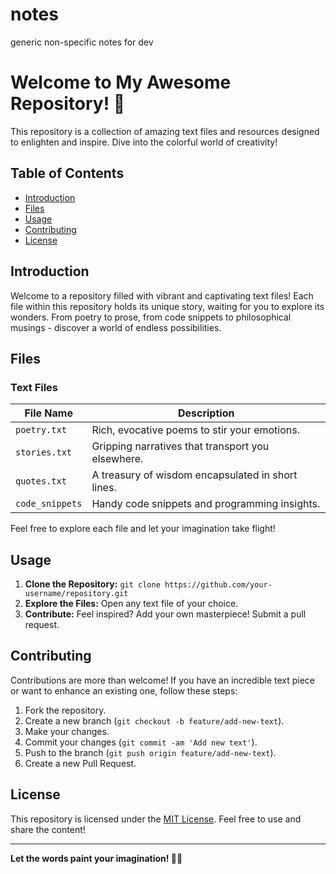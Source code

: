 # notes
generic non-specific notes for dev
# Welcome to My Awesome Repository! 🚀

This repository is a collection of amazing text files and resources designed to enlighten and inspire. Dive into the colorful world of creativity!

## Table of Contents

- [Introduction](#introduction)
- [Files](#files)
- [Usage](#usage)
- [Contributing](#contributing)
- [License](#license)

## Introduction

Welcome to a repository filled with vibrant and captivating text files! Each file within this repository holds its unique story, waiting for you to explore its wonders. From poetry to prose, from code snippets to philosophical musings - discover a world of endless possibilities.

## Files

### Text Files

| File Name       | Description                                      |
|-----------------|--------------------------------------------------|
| `poetry.txt`    | Rich, evocative poems to stir your emotions.      |
| `stories.txt`   | Gripping narratives that transport you elsewhere. |
| `quotes.txt`    | A treasury of wisdom encapsulated in short lines. |
| `code_snippets` | Handy code snippets and programming insights.     |

Feel free to explore each file and let your imagination take flight!

## Usage

1. **Clone the Repository:** `git clone https://github.com/your-username/repository.git`
2. **Explore the Files:** Open any text file of your choice.
3. **Contribute:** Feel inspired? Add your own masterpiece! Submit a pull request.

## Contributing

Contributions are more than welcome! If you have an incredible text piece or want to enhance an existing one, follow these steps:

1. Fork the repository.
2. Create a new branch (`git checkout -b feature/add-new-text`).
3. Make your changes.
4. Commit your changes (`git commit -am 'Add new text'`).
5. Push to the branch (`git push origin feature/add-new-text`).
6. Create a new Pull Request.

## License

This repository is licensed under the [MIT License](LICENSE). Feel free to use and share the content!

---

**Let the words paint your imagination! 🎨✨**
